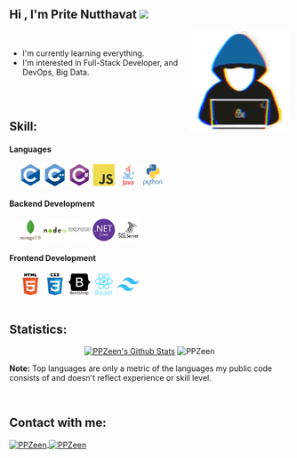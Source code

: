 <h2>Hi , I'm Prite Nutthavat <img src="https://media.giphy.com/media/hvRJCLFzcasrR4ia7z/giphy.gif" width="35"></h2>

<picture> <img align="right" src="https://raw.githubusercontent.com/0xabdulkhalid/0xabdulkhalid/main/assets/mdImages/about_me.gif" width = 180px></picture>

<br>

- I'm currently learning everything.
- I'm interested in Full-Stack Developer, and DevOps, Big Data.

<br><br>

## Skill:

<h4>Languages</h4>
  <div> &emsp;
    	<img src="https://raw.githubusercontent.com/devicons/devicon/master/icons/c/c-original.svg" height="40">
    	<img src="https://raw.githubusercontent.com/devicons/devicon/master/icons/cplusplus/cplusplus-original.svg" height="40">
    	<img src="https://raw.githubusercontent.com/devicons/devicon/master/icons/csharp/csharp-original.svg" height="40">
	<img src="https://raw.githubusercontent.com/devicons/devicon/master/icons/javascript/javascript-original.svg" height="40">
    	<img src="https://raw.githubusercontent.com/devicons/devicon/master/icons/java/java-original-wordmark.svg" height="40">
    	<img src="https://raw.githubusercontent.com/devicons/devicon/master/icons/python/python-original-wordmark.svg" height="40">
  </div>

<h4>Backend Development</h4>
  <div> &emsp;
	<img src="https://raw.githubusercontent.com/devicons/devicon/master/icons/mongodb/mongodb-original-wordmark.svg" height="40">
    	<img src="https://raw.githubusercontent.com/devicons/devicon/master/icons/nodejs/nodejs-original-wordmark.svg" height="40">
    	<img src="https://raw.githubusercontent.com/devicons/devicon/master/icons/express/express-original-wordmark.svg" height="40">
	<img src="https://raw.githubusercontent.com/devicons/devicon/master/icons/dotnetcore/dotnetcore-original.svg" height="40">
	<img src="https://raw.githubusercontent.com/devicons/devicon/master/icons/microsoftsqlserver/microsoftsqlserver-plain-wordmark.svg" height="40">
  </div>

<h4>Frontend Development</h4>
  <div> &emsp;
    	<img src="https://raw.githubusercontent.com/devicons/devicon/master/icons/html5/html5-original-wordmark.svg" height="40">
    	<img src="https://raw.githubusercontent.com/devicons/devicon/master/icons/css3/css3-original-wordmark.svg" height="40">
    	<img src="https://raw.githubusercontent.com/devicons/devicon/master/icons/bootstrap/bootstrap-plain-wordmark.svg" height="40">
	<img src="https://raw.githubusercontent.com/devicons/devicon/master/icons/react/react-original-wordmark.svg" height="40">
	<img src="https://raw.githubusercontent.com/devicons/devicon/master/icons/tailwindcss/tailwindcss-plain.svg" height="40">
  </div>
<br>


## Statistics:

<p align="center">
    <a href="https://github.com/PPZeen/github-readme-stats">
	    <img alt="PPZeen's Github Stats" src="https://github-readme-stats.vercel.app/api?username=PPZeen&show_icons=true&count_private=true&locale=en&theme=white&layout=compact" height="230px"/></a>
	  <img src="https://github-readme-stats.vercel.app/api/top-langs?username=PPZeen&langs_count=10&show_icons=true&locale=en&theme=white" alt="PPZeen" height="230px"/> <br/></a>

  <b>Note:</b> Top languages are only a metric of the languages my public code consists of and doesn't reflect experience or skill level.
</p><br>

## Contact with me:
  <div>
    <a href="https://www.facebook.com/profile.php?id=100005197095043">
      <img align="center" src="https://raw.githubusercontent.com/rahuldkjain/github-profile-readme-generator/master/src/images/icons/Social/facebook.svg" alt="PPZeen" height="30" width="40" style="max-width: 100%;">
    </a>
    <a href="https://www.instagram.com/ntvpmd_/">
      <img align="center" src="https://raw.githubusercontent.com/rahuldkjain/github-profile-readme-generator/master/src/images/icons/Social/instagram.svg" alt="PPZeen" height="30" width="40" style="max-width: 100%;">
    </a>
  </div>
